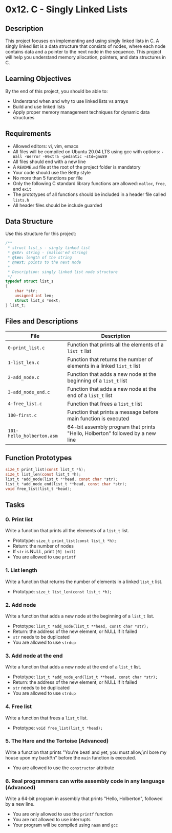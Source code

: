 # 0x12. C - Singly Linked Lists

## Description
This project focuses on implementing and using singly linked lists in C. A singly linked list is a data structure that consists of nodes, where each node contains data and a pointer to the next node in the sequence. This project will help you understand memory allocation, pointers, and data structures in C.

## Learning Objectives
By the end of this project, you should be able to:
- Understand when and why to use linked lists vs arrays
- Build and use linked lists
- Apply proper memory management techniques for dynamic data structures

## Requirements
- Allowed editors: vi, vim, emacs
- All files will be compiled on Ubuntu 20.04 LTS using gcc with options: `-Wall -Werror -Wextra -pedantic -std=gnu89`
- All files should end with a new line
- A `README.md` file at the root of the project folder is mandatory
- Your code should use the Betty style
- No more than 5 functions per file
- Only the following C standard library functions are allowed: `malloc`, `free`, and `exit`
- The prototypes of all functions should be included in a header file called `lists.h`
- All header files should be include guarded

## Data Structure
Use this structure for this project:

```c
/**
 * struct list_s - singly linked list
 * @str: string - (malloc'ed string)
 * @len: length of the string
 * @next: points to the next node
 *
 * Description: singly linked list node structure
 */
typedef struct list_s
{
    char *str;
    unsigned int len;
    struct list_s *next;
} list_t;
```

## Files and Descriptions

| File | Description |
|------|-------------|
| `0-print_list.c` | Function that prints all the elements of a `list_t` list |
| `1-list_len.c` | Function that returns the number of elements in a linked `list_t` list |
| `2-add_node.c` | Function that adds a new node at the beginning of a `list_t` list |
| `3-add_node_end.c` | Function that adds a new node at the end of a `list_t` list |
| `4-free_list.c` | Function that frees a `list_t` list |
| `100-first.c` | Function that prints a message before main function is executed |
| `101-hello_holberton.asm` | 64-bit assembly program that prints "Hello, Holberton" followed by a new line |

## Function Prototypes

```c
size_t print_list(const list_t *h);
size_t list_len(const list_t *h);
list_t *add_node(list_t **head, const char *str);
list_t *add_node_end(list_t **head, const char *str);
void free_list(list_t *head);
```

## Tasks

### 0. Print list
Write a function that prints all the elements of a `list_t` list.
- Prototype: `size_t print_list(const list_t *h);`
- Return: the number of nodes
- If `str` is NULL, print `[0] (nil)`
- You are allowed to use `printf`

### 1. List length
Write a function that returns the number of elements in a linked `list_t` list.
- Prototype: `size_t list_len(const list_t *h);`

### 2. Add node
Write a function that adds a new node at the beginning of a `list_t` list.
- Prototype: `list_t *add_node(list_t **head, const char *str);`
- Return: the address of the new element, or NULL if it failed
- `str` needs to be duplicated
- You are allowed to use `strdup`

### 3. Add node at the end
Write a function that adds a new node at the end of a `list_t` list.
- Prototype: `list_t *add_node_end(list_t **head, const char *str);`
- Return: the address of the new element, or NULL if it failed
- `str` needs to be duplicated
- You are allowed to use `strdup`

### 4. Free list
Write a function that frees a `list_t` list.
- Prototype: `void free_list(list_t *head);`

### 5. The Hare and the Tortoise (Advanced)
Write a function that prints "You're beat! and yet, you must allow,\nI bore my house upon my back!\n" before the `main` function is executed.
- You are allowed to use the `constructor` attribute

### 6. Real programmers can write assembly code in any language (Advanced)
Write a 64-bit program in assembly that prints "Hello, Holberton", followed by a new line.
- You are only allowed to use the `printf` function
- You are not allowed to use interrupts
- Your program will be compiled using `nasm` and `gcc`
